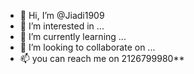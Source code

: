 - 👋 Hi, I’m @Jiadi1909
- 👀 I’m interested in ...
- 🌱 I’m currently learning ...
- 💞️ I’m looking to collaborate on ...
- 📫 you can reach me on 2126799980**

<!---
Jiadi1909/Jiadi1909 is a ✨ special ✨ repository because its `README.md` (this file) appears on your GitHub profile.
You can click the Preview link to take a look at your changes.
--->
